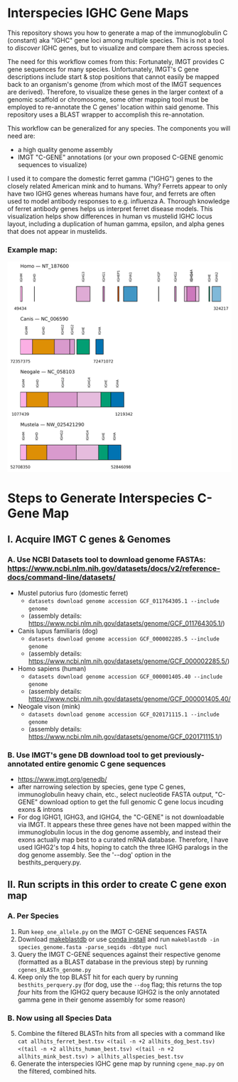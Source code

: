 # Interspecies IGHC Gene Maps
This repository shows you how to generate a map of the immunoglobulin C (constant) aka "IGHC" gene loci among multiple species. This is not a tool to *discover* IGHC genes, but to visualize and compare them across species.

The need for this workflow comes from this: Fortunately, IMGT provides C gene sequences for many species. Unfortunately, IMGT's C gene descriptions include start & stop positions that cannot easily be mapped back to an organism's genome (from which most of the IMGT sequences are derived). Therefore, to visualize these genes in the larger context of a genomic scaffold or chromosome, some other mapping tool must be employed to re-annotate the C genes' location within said genome. This repository uses a BLAST wrapper to accomplish this re-annotation.

This workflow can be generalized for any species. The components you will need are:
- a high quality genome assembly
- IMGT "C-GENE" annotations (or your own proposed C-GENE genomic sequences to visualize)

I used it to compare the domestic ferret gamma ("IGHG") genes to the closely related American mink and to humans. Why? Ferrets appear to only have two IGHG genes whereas humans have four, and ferrets are often used to model antibody responses to e.g. influenza A. Thorough knowledge of ferret antibody genes helps us interpret ferret disease models. This visualization helps show differences in human vs mustelid IGHC locus layout, including a duplication of human gamma, epsilon, and alpha genes that does not appear in mustelids.

### Example map:
![Map comparing human, dog, mink, and ferret C genes. Needs to be updated to fix the small human genes; scripts already fixed & waiting to be run.](allhits_allspecies_best_locus_map.png)


# Steps to Generate Interspecies C-Gene Map
## I. Acquire IMGT C genes & Genomes
### A. Use NCBI Datasets tool to download genome FASTAs: https://www.ncbi.nlm.nih.gov/datasets/docs/v2/reference-docs/command-line/datasets/
- Mustel putorius furo (domestic ferret)
    - `datasets download genome accession GCF_011764305.1 --include genome`
    - (assembly details: https://www.ncbi.nlm.nih.gov/datasets/genome/GCF_011764305.1/)
- Canis lupus familiaris (dog)
    - `datasets download genome accession GCF_000002285.5 --include genome`
    - (assembly details: https://www.ncbi.nlm.nih.gov/datasets/genome/GCF_000002285.5/)
- Homo sapiens (human)
    - `datasets download genome accession GCF_000001405.40 --include genome`
    - (assembly details: https://www.ncbi.nlm.nih.gov/datasets/genome/GCF_000001405.40/
- Neogale vison (mink)
    - `datasets download genome accession GCF_020171115.1 --include genome`
    - (assembly details: https://www.ncbi.nlm.nih.gov/datasets/genome/GCF_020171115.1/)
### B. Use IMGT's gene DB download tool to get previously-annotated entire genomic C gene sequences
- https://www.imgt.org/genedb/
- after narrowing selection by species, gene type C genes, immunoglobulin heavy chain, etc., select nucleotide FASTA output, "C-GENE" download option to get the full genomic C gene locus incuding exons & introns
- For dog IGHG1, IGHG3, and IGHG4, the "C-GENE" is not downloadable via IMGT. It appears these three genes have not been mapped within the immunoglobulin locus in the dog genome assembly, and instead their exons actually map best to a curated mRNA database. Therefore, I have used IGHG2's top 4 hits, hoping to catch the three IGHG paralogs in the dog genome assembly. See the '--dog' option in the besthits_perquery.py.

## II. Run scripts in this order to create C gene exon map
### A. Per Species
1. Run `keep_one_allele.py` on the IMGT C-GENE sequences FASTA
2. Download [makeblastdb](https://ftp.ncbi.nlm.nih.gov/blast/executables/blast+/LATEST/) or use [conda install](https://anaconda.org/bioconda/blast) and run `makeblastdb -in species_genome.fasta -parse_seqids -dbtype nucl`
3. Query the IMGT C-GENE sequences against their respective genome (formatted as a BLAST database in the previous step) by running `cgenes_BLASTn_genome.py`
4. Keep only the top BLAST hit for each query by running `besthits_perquery.py` (for dog, use the `--dog` flag; this returns the top *four* hits from the IGHG2 query because IGHG2 is the only annotated gamma gene in their genome assembly for some reason)
### B. Now using all Species Data
5. Combine the filtered BLASTn hits from all species with a command like `cat allhits_ferret_best.tsv <(tail -n +2 allhits_dog_best.tsv) <(tail -n +2 allhits_human_best.tsv) <(tail -n +2 allhits_mink_best.tsv) > allhits_allspecies_best.tsv`
6. Generate the interspecies IGHC gene map by running `cgene_map.py` on the filtered, combined hits.